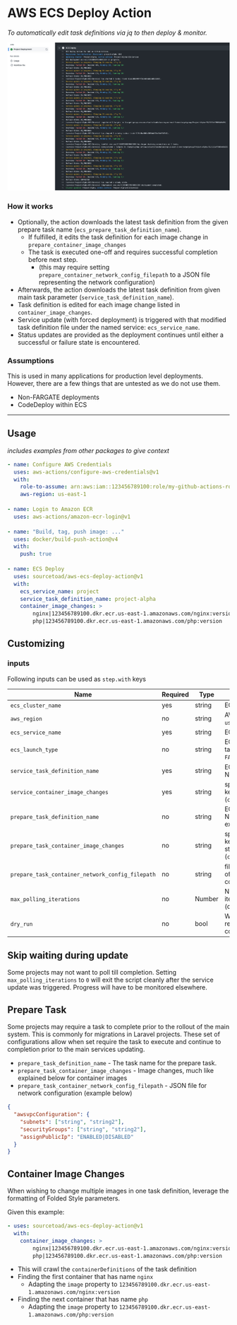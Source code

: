 # AWS ECS Deploy Action
_To automatically edit task definitions via jq to then deploy & monitor._

![](.github/ecs-deploy-action.png)

### How it works

 * Optionally, the action downloads the latest task definition from the given prepare task name (`ecs_prepare_task_definition_name`).
   * If fulfilled, it edits the task definition for each image change in `prepare_container_image_changes`
   * The task is executed one-off and requires successful completion before next step.
     * (this may require setting `prepare_container_network_config_filepath` to a JSON file representing the network configuration)
 * Afterwards, the action downloads the latest task definition from given main task parameter (`service_task_definition_name`).
 * Task definition is edited for each image change listed in `container_image_changes`.
 * Service update (with forced deployment) is triggered with that modified task definition file under the named service: `ecs_service_name`.
 * Status updates are provided as the deployment continues until either a successful or failure state is encountered.

### Assumptions

This is used in many applications for production level deployments. However, there are a few things that are untested as we do not use them.
 
 * Non-FARGATE deployments
 * CodeDeploy within ECS

---

## Usage
_includes examples from other packages to give context_

```yaml
- name: Configure AWS Credentials
  uses: aws-actions/configure-aws-credentials@v1
  with:
    role-to-assume: arn:aws:iam::123456789100:role/my-github-actions-role
    aws-region: us-east-1

- name: Login to Amazon ECR
  uses: aws-actions/amazon-ecr-login@v1

- name: "Build, tag, push image: ..."
  uses: docker/build-push-action@v4
  with:
    push: true

- name: ECS Deploy
  uses: sourcetoad/aws-ecs-deploy-action@v1
  with:
    ecs_service_name: project
    service_task_definition_name: project-alpha
    container_image_changes: >
        nginx|123456789100.dkr.ecr.us-east-1.amazonaws.com/nginx:version
        php|123456789100.dkr.ecr.us-east-1.amazonaws.com/php:version
```

## Customizing

### inputs

Following inputs can be used as `step.with` keys

| Name                                             | Required | Type   | Description                                                        |
|--------------------------------------------------|----------|--------|--------------------------------------------------------------------|
| `ecs_cluster_name`                               | yes      | string | ECS Cluster Name                                                   |
| `aws_region`                                     | no       | string | AWS Region (default: `us-east-1`)                                  |
| `ecs_service_name`                               | yes      | string | ECS Service Name                                                   |
| `ecs_launch_type`                                | no       | string | ECS Launch Type for tasks. (default: `FARGATE`)                    |
| `service_task_definition_name`                   | yes      | string | ECS Task Definition Name                                           |
| `service_container_image_changes`                | yes      | string | space delimited keypairs (`container&#124;image`)                  |
| `prepare_task_definition_name`                   | no       | string | ECS Task Definition Name (Runs prior to execution)                 |
| `prepare_task_container_image_changes`           | no       | string | space delimited keypairs for prepare step (`container&#124;image`) |
 | `prepare_task_container_network_config_filepath` | no       | string | filepath from context of root to json configuration                |
| `max_polling_iterations`                         | no       | Number | Number of 15s iterations to poll max (default: `60`)               |
| `dry_run`                                        | no       | bool   | Whether to skip write related AWS commands.                        |

## Skip waiting during update
Some projects may not want to poll till completion. Setting `max_polling_iterations` to `0` will exit the script cleanly
after the service update was triggered. Progress will have to be monitored elsewhere.

## Prepare Task
Some projects may require a task to complete prior to the rollout of the main system. This is commonly for migrations in Laravel projects.
These set of configurations allow when set require the task to execute and continue to completion prior to the main services updating.

* `prepare_task_definition_name` - The task name for the prepare task.
* `prepare_task_container_image_changes` - Image changes, much like explained below for container images
* `prepare_task_container_network_config_filepath` - JSON file for network configuration (example below)
```json
{
  "awsvpcConfiguration": {
    "subnets": ["string", "string2"],
    "securityGroups": ["string", "string2"],
    "assignPublicIp": "ENABLED|DISABLED"
  }
}
```

## Container Image Changes

When wishing to change multiple images in one task definition, leverage the formatting of Folded Style parameters.

Given this example:
```yaml
- uses: sourcetoad/aws-ecs-deploy-action@v1
  with:
    container_image_changes: >
        nginx|123456789100.dkr.ecr.us-east-1.amazonaws.com/nginx:version
        php|123456789100.dkr.ecr.us-east-1.amazonaws.com/php:version
```
 * This will crawl the `containerDefinitions` of the task definition
 * Finding the first container that has name `nginx`
   * Adapting the `image` property to `123456789100.dkr.ecr.us-east-1.amazonaws.com/nginx:version`
 * Finding the next container that has name `php`
   * Adapting the `image` property to `123456789100.dkr.ecr.us-east-1.amazonaws.com/php:version`

